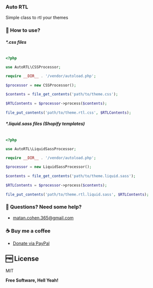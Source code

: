 
### Auto RTL

Simple class to rtl your themes

### 🍕 How to use?

##### *.css files

```php

<?php

use AutoRTL\CSSProcessor;

require __DIR__ . '/vendor/autoload.php';  
  
$processor = new CSSProcessor();  
  
$contents = file_get_contents('path/to/theme.css');  
  
$RTLContents = $processor->process($contents);  
  
file_put_contents('path/to/theme.rtl.css', $RTLContents);

```
  
##### *.liquid.sass files (Shopify templates)

```php

<?php

use AutoRTL\LiquidSassProcessor;

require __DIR__ . '/vendor/autoload.php';  
  
$processor = new LiquidSassProcessor();
  
$contents = file_get_contents('path/to/theme.liquid.sass');  
  
$RTLContents = $processor->process($contents);  
  
file_put_contents('path/to/theme.rtl.liquid.sass', $RTLContents); 

```

### 🙋️ Questions? Need some help? 
 - matan.cohen.365@gmail.com

### ☕  Buy me a coffee 

 - [Donate via PayPal](https://bit.ly/3171pMx)
 
🆓 License
----

MIT

**Free Software, Hell Yeah!**
